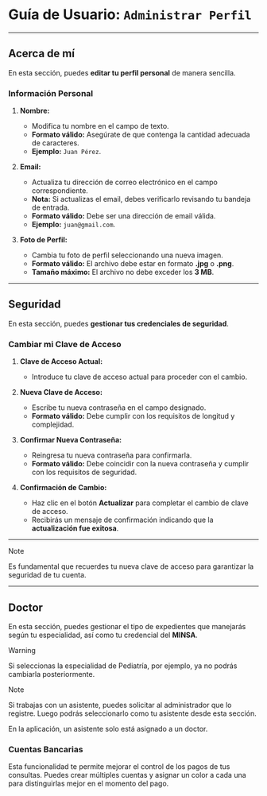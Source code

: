 # Guía de Usuario: `Administrar Perfil`

---

## **Acerca de mí**

En esta sección, puedes **editar tu perfil personal** de manera sencilla.

### **Información Personal**

1. **Nombre:**
   - Modifica tu nombre en el campo de texto.
   - **Formato válido:** Asegúrate de que contenga la cantidad adecuada de caracteres.
   - **Ejemplo:** `Juan Pérez`.

2. **Email:**
   - Actualiza tu dirección de correo electrónico en el campo correspondiente.
   - **Nota:** Si actualizas el email, debes verificarlo revisando tu bandeja de entrada.
   - **Formato válido:** Debe ser una dirección de email válida.
   - **Ejemplo:** `juan@gmail.com`.

3. **Foto de Perfil:**
   - Cambia tu foto de perfil seleccionando una nueva imagen.
   - **Formato válido:** El archivo debe estar en formato **.jpg** o **.png**.
   - **Tamaño máximo:** El archivo no debe exceder los **3 MB**.

---

## **Seguridad**

En esta sección, puedes **gestionar tus credenciales de seguridad**.

### **Cambiar mi Clave de Acceso**

1. **Clave de Acceso Actual:**
   - Introduce tu clave de acceso actual para proceder con el cambio.

2. **Nueva Clave de Acceso:**
   - Escribe tu nueva contraseña en el campo designado.
   - **Formato válido:** Debe cumplir con los requisitos de longitud y complejidad.

3. **Confirmar Nueva Contraseña:**
   - Reingresa tu nueva contraseña para confirmarla.
   - **Formato válido:** Debe coincidir con la nueva contraseña y cumplir con los requisitos de seguridad.

4. **Confirmación de Cambio:**
   - Haz clic en el botón **Actualizar** para completar el cambio de clave de acceso.
   - Recibirás un mensaje de confirmación indicando que la **actualización fue exitosa**.

---

> [!NOTE]
> Es fundamental que recuerdes tu nueva clave de acceso para garantizar la seguridad de tu cuenta.

---

## **Doctor**

En esta sección, puedes gestionar el tipo de expedientes que manejarás según tu especialidad, así como tu credencial del **MINSA**.

> [!WARNING]
> Si seleccionas la especialidad de Pediatría, por ejemplo, ya no podrás cambiarla posteriormente.

> [!NOTE]
> Si trabajas con un asistente, puedes solicitar al administrador que lo registre. Luego podrás seleccionarlo como tu asistente desde esta sección.

En la aplicación, un asistente solo está asignado a un doctor.

### **Cuentas Bancarias**

Esta funcionalidad te permite mejorar el control de los pagos de tus consultas. Puedes crear múltiples cuentas y asignar un color a cada una para distinguirlas mejor en el momento del pago.
